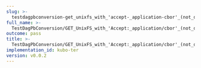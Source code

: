 ```yaml
---
slug: >-
  testdagpbconversion-get_unixfs_with_'accept-_application-cbor'_(not_dag-cbor)_is_no-op_(no_conversion)-header_content-type
full_name: >-
  TestDagPbConversion/GET_UnixFS_with_'Accept:_application/cbor'_(not_dag-cbor)_is_no-op_(no_conversion)/Header_Content-Type
outcome: pass
title: >-
  TestDagPbConversion/GET_UnixFS_with_'Accept:_application/cbor'_(not_dag-cbor)_is_no-op_(no_conversion)/Header_Content-Type
implementation_id: kubo-ter
version: v0.0.2
---
```


